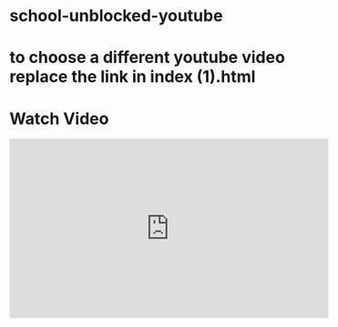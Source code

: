 # school-unblocked-youtube

# to choose a different youtube video replace the link in index (1).html

<!DOCTYPE html>
<html>
<head>
  <title>Watch YouTube Video</title>
</head>
<body>
  <h1>Watch Video</h1>
  <iframe width="560" height="315"
    src="https://www.youtube.com/embed/0TLOxpkAyj0?pp=0gcJCdgAo7VqN5tD"  <----- keep quotes but replace link IN INDEX (1).HTML
    frameborder="0"
    allowfullscreen>
  </iframe>
</body>
</html>
